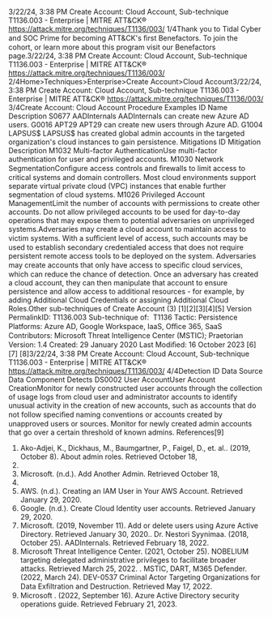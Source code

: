 3/22/24, 3:38 PM Create Account: Cloud Account, Sub-technique T1136.003 - Enterprise | MITRE ATT&CK®
https://attack.mitre.org/techniques/T1136/003/ 1/4Thank you to Tidal Cyber and SOC Prime for becoming ATT&CK's ﬁrst Benefactors. To join the cohort, or learn more about this program visit our
Benefactors page.3/22/24, 3:38 PM Create Account: Cloud Account, Sub-technique T1136.003 - Enterprise | MITRE ATT&CK®
https://attack.mitre.org/techniques/T1136/003/ 2/4Home>Techniques>Enterprise>Create Account>Cloud Account3/22/24, 3:38 PM Create Account: Cloud Account, Sub-technique T1136.003 - Enterprise | MITRE ATT&CK®
https://attack.mitre.org/techniques/T1136/003/ 3/4Create Account: Cloud Account
Procedure Examples
ID Name Description
S0677 AADInternals AADInternals can create new Azure AD users.
G0016 APT29 APT29 can create new users through Azure AD.
G1004 LAPSUS$ LAPSUS$ has created global admin accounts in the targeted organization's cloud instances to gain
persistence.
Mitigations
ID Mitigation Description
M1032 Multi-factor
AuthenticationUse multi-factor authentication for user and privileged accounts.
M1030 Network
SegmentationConﬁgure access controls and ﬁrewalls to limit access to critical systems and domain controllers.
Most cloud environments support separate virtual private cloud (VPC) instances that enable further
segmentation of cloud systems.
M1026 Privileged Account
ManagementLimit the number of accounts with permissions to create other accounts. Do not allow privileged
accounts to be used for day-to-day operations that may expose them to potential adversaries on
unprivileged systems.Adversaries may create a cloud account to maintain access to victim systems. With a suﬃcient level of access, such accounts may be used
to establish secondary credentialed access that does not require persistent remote access tools to be deployed on the system.
Adversaries may create accounts that only have access to speciﬁc cloud services, which can reduce the chance of detection.
Once an adversary has created a cloud account, they can then manipulate that account to ensure persistence and allow access to additional
resources - for example, by adding Additional Cloud Credentials or assigning Additional Cloud Roles.Other sub-techniques of Create Account (3)
[1][2][3][4][5]
Version PermalinkID: T1136.003
Sub-technique of:  T1136
 
Tactic: Persistence
 
Platforms: Azure AD, Google Workspace, IaaS, Oﬃce 365, SaaS
Contributors: Microsoft Threat Intelligence Center (MSTIC); Praetorian
Version: 1.4
Created: 29 January 2020
Last Modiﬁed: 16 October 2023
[6]
[7]
[8]3/22/24, 3:38 PM Create Account: Cloud Account, Sub-technique T1136.003 - Enterprise | MITRE ATT&CK®
https://attack.mitre.org/techniques/T1136/003/ 4/4Detection
ID Data Source Data Component Detects
DS0002 User AccountUser Account
CreationMonitor for newly constructed user accounts through the collection of usage logs from
cloud user and administrator accounts to identify unusual activity in the creation of new
accounts, such as accounts that do not follow speciﬁed naming conventions or accounts
created by unapproved users or sources. Monitor for newly created admin accounts that
go over a certain threshold of known admins.
References[9]
1. Ako-Adjei, K., Dickhaus, M., Baumgartner, P., Faigel, D., et. al..
(2019, October 8). About admin roles. Retrieved October 18,
2019.
2. Microsoft. (n.d.). Add Another Admin. Retrieved October 18,
2019.
3. AWS. (n.d.). Creating an IAM User in Your AWS Account.
Retrieved January 29, 2020.
4. Google. (n.d.). Create Cloud Identity user accounts. Retrieved
January 29, 2020.
5. Microsoft. (2019, November 11). Add or delete users using
Azure Active Directory. Retrieved January 30, 2020. . Dr. Nestori Syynimaa. (2018, October 25). AADInternals.
Retrieved February 18, 2022.
7. Microsoft Threat Intelligence Center. (2021, October 25).
NOBELIUM targeting delegated administrative privileges to
facilitate broader attacks. Retrieved March 25, 2022.
 . MSTIC, DART, M365 Defender. (2022, March 24). DEV-0537
Criminal Actor Targeting Organizations for Data Exﬁltration
and Destruction. Retrieved May 17, 2022.
9. Microsoft . (2022, September 16). Azure Active Directory
security operations guide. Retrieved February 21, 2023.